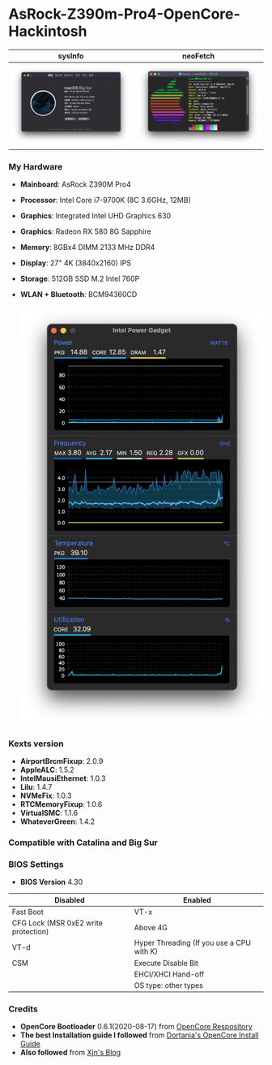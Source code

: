 # AsRock-Z390m-Pro4-OpenCore-Hackintosh

sysInfo | neoFetch
:---:|:----:
![about](/images/about.png)|![neo](/images/neo.png)
### My Hardware

- **Mainboard**: AsRock Z390M Pro4

- **Processor**: Intel Core i7-9700K (8C 3.6GHz, 12MB)

- **Graphics**: Integrated Intel UHD Graphics 630

- **Graphics**: Radeon RX 580 8G Sapphire

- **Memory**: 8GBx4 DIMM 2133 MHz DDR4

- **Display**: 27" 4K (3840x2160) IPS

- **Storage**: 512GB SSD M.2 Intel 760P

- **WLAN + Bluetooth**: BCM94360CD

  ![cpu](/images/cpu.png)

### Kexts version
- **AirportBrcmFixup**: 2.0.9
- **AppleALC**: 1.5.2
- **IntelMausiEthernet**: 1.0.3
- **Lilu**: 1.4.7
- **NVMeFix**: 1.0.3
- **RTCMemoryFixup**: 1.0.6
- **VirtualSMC**: 1.1.6
- **WhateverGreen**: 1.4.2

### Compatible with Catalina and Big Sur

### BIOS Settings
- **BIOS Version** 4.30

| Disabled | Enabled |
|----|----|
| Fast Boot | VT-x |
| CFG Lock (MSR 0xE2 write protection) | Above 4G |
| VT-d | Hyper Threading (If you use a CPU with K) |
| CSM | Execute Disable Bit |
| | EHCI/XHCI Hand-off |
| | OS type: other types |

### Credits
* **OpenCore Bootloader** 0.6.1(2020-08-17) from [OpenCore Respository](https://github.com/acidanthera/OpenCorePkg/releases/tag/0.6.0)
* **The best Installation guide I followed** from [Dortania's OpenCore Install Guide](https://dortania.github.io/OpenCore-Install-Guide/config.plist/coffee-lake.html)
* **Also followed** from [Xjn's Blog](https://blog.xjn819.com/?p=543)
